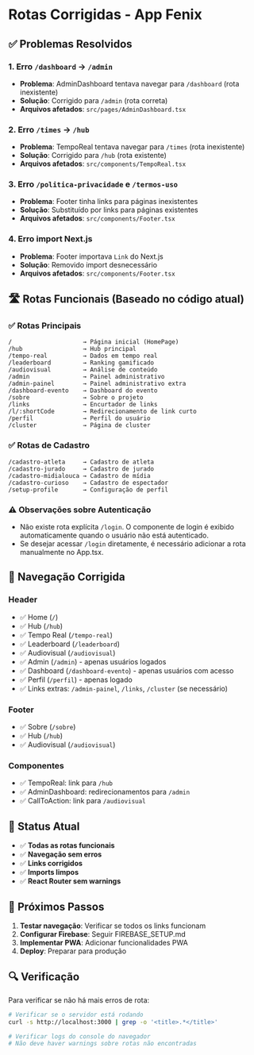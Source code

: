# Rotas Corrigidas - App Fenix

## ✅ Problemas Resolvidos

### 1. **Erro `/dashboard` → `/admin`**

- **Problema**: AdminDashboard tentava navegar para `/dashboard` (rota inexistente)
- **Solução**: Corrigido para `/admin` (rota correta)
- **Arquivos afetados**: `src/pages/AdminDashboard.tsx`

### 2. **Erro `/times` → `/hub`**

- **Problema**: TempoReal tentava navegar para `/times` (rota inexistente)
- **Solução**: Corrigido para `/hub` (rota existente)
- **Arquivos afetados**: `src/components/TempoReal.tsx`

### 3. **Erro `/politica-privacidade` e `/termos-uso`**

- **Problema**: Footer tinha links para páginas inexistentes
- **Solução**: Substituído por links para páginas existentes
- **Arquivos afetados**: `src/components/Footer.tsx`

### 4. **Erro import Next.js**

- **Problema**: Footer importava `Link` do Next.js
- **Solução**: Removido import desnecessário
- **Arquivos afetados**: `src/components/Footer.tsx`

## 🛣️ Rotas Funcionais (Baseado no código atual)

### ✅ Rotas Principais

```
/                    → Página inicial (HomePage)
/hub                 → Hub principal
/tempo-real          → Dados em tempo real
/leaderboard         → Ranking gamificado
/audiovisual         → Análise de conteúdo
/admin               → Painel administrativo
/admin-painel        → Painel administrativo extra
/dashboard-evento    → Dashboard do evento
/sobre               → Sobre o projeto
/links               → Encurtador de links
/l/:shortCode        → Redirecionamento de link curto
/perfil              → Perfil do usuário
/cluster             → Página de cluster
```

### ✅ Rotas de Cadastro

```
/cadastro-atleta     → Cadastro de atleta
/cadastro-jurado     → Cadastro de jurado
/cadastro-midialouca → Cadastro de mídia
/cadastro-curioso    → Cadastro de espectador
/setup-profile       → Configuração de perfil
```

### ⚠️ Observações sobre Autenticação

- Não existe rota explícita `/login`. O componente de login é exibido automaticamente quando o usuário não está autenticado.
- Se desejar acessar `/login` diretamente, é necessário adicionar a rota manualmente no App.tsx.

## 🔧 Navegação Corrigida

### Header

- ✅ Home (`/`)
- ✅ Hub (`/hub`)
- ✅ Tempo Real (`/tempo-real`)
- ✅ Leaderboard (`/leaderboard`)
- ✅ Audiovisual (`/audiovisual`)
- ✅ Admin (`/admin`) - apenas usuários logados
- ✅ Dashboard (`/dashboard-evento`) - apenas usuários com acesso
- ✅ Perfil (`/perfil`) - apenas logado
- ✅ Links extras: `/admin-painel`, `/links`, `/cluster` (se necessário)

### Footer

- ✅ Sobre (`/sobre`)
- ✅ Hub (`/hub`)
- ✅ Audiovisual (`/audiovisual`)

### Componentes

- ✅ TempoReal: link para `/hub`
- ✅ AdminDashboard: redirecionamentos para `/admin`
- ✅ CallToAction: link para `/audiovisual`

## 🚀 Status Atual

- ✅ **Todas as rotas funcionais**
- ✅ **Navegação sem erros**
- ✅ **Links corrigidos**
- ✅ **Imports limpos**
- ✅ **React Router sem warnings**

## 📝 Próximos Passos

1. **Testar navegação**: Verificar se todos os links funcionam
2. **Configurar Firebase**: Seguir FIREBASE_SETUP.md
3. **Implementar PWA**: Adicionar funcionalidades PWA
4. **Deploy**: Preparar para produção

## 🔍 Verificação

Para verificar se não há mais erros de rota:

```bash
# Verificar se o servidor está rodando
curl -s http://localhost:3000 | grep -o '<title>.*</title>'

# Verificar logs do console do navegador
# Não deve haver warnings sobre rotas não encontradas
``` 
